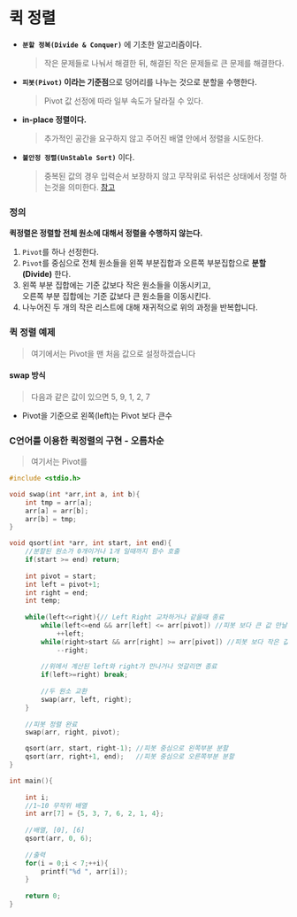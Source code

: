 # 퀵 정렬
- **`분할 정복(Divide & Conquer)`** 에 기초한 알고리즘이다.
  > 작은 문제들로 나눠서 해결한 뒤, 해결된 작은 문제들로 큰 문제를 해결한다.

- **`피봇(Pivot)` 이라는 기준점**으로 덩어리를 나누는 것으로 분할을 수행한다.
  > Pivot 값 선정에 따라 일부 속도가 달라질 수 있다.

- **in-place 정렬이다.**
  >추가적인 공간을 요구하지 않고 주어진 배열 안에서 정렬을 시도한다.

- **`불안정 정렬(UnStable Sort)`** 이다.  
  > 중복된 값의 경우 입력순서 보장하지 않고 무작위로 뒤섞은 상태에서 정렬 하는것을 의미한다. [참고](https://3.ly/a9PWw)

### 정의
**퀵정렬은 정렬할 전체 원소에 대해서 정렬을 수행하지 않는다.**  
1. `Pivot`를 하나 선정한다.
2. `Pivot`를 중심으로 전체 원소들을 왼쪽 부분집합과 오른쪽 부분집합으로 **분할(Divide)** 한다.
3. 왼쪽 부분 집합에는 기준 값보다 작은 원소들을 이동시키고,  
   오른쪽 부분 집합에는 기준 값보다 큰 원소들을 이동시킨다.
4. 나누어진 두 개의 작은 리스트에 대해 재귀적으로 위의 과정을 반복합니다.


### 퀵 정렬 예제
> 여기에서는 Pivot을 맨 처음 값으로 설정하겠습니다
#### swap 방식
> 다음과 같은 값이 있으면 5, 9, 1, 2, 7
- Pivot을 기준으로 왼쪽(left)는 Pivot 보다 큰수 


### C언어를 이용한 퀵정렬의 구현 - 오름차순
> 여기서는 Pivot를 
```C
#include <stdio.h>

void swap(int *arr,int a, int b){
    int tmp = arr[a];
    arr[a] = arr[b];
    arr[b] = tmp;
}

void qsort(int *arr, int start, int end){
	//분할된 원소가 0개이거나 1개 일때까지 함수 호출 
	if(start >= end) return;
	
	int pivot = start;	
	int left = pivot+1;
	int right = end;
	int temp;
	
	while(left<=right){// Left Right 교차하거나 같을때 종료
		while(left<=end && arr[left] <= arr[pivot]) //피봇 보다 큰 값 만날 때 까지
			++left;
		while(right>start && arr[right] >= arr[pivot]) //피봇 보다 작은 값 만날 때 까지
			--right;
		
		//위에서 계산된 left와 right가 만나거나 엇갈리면 종료
		if(left>=right) break;
		
		//두 원소 교환 
		swap(arr, left, right);
	}
	
	//피봇 정렬 완료 
	swap(arr, right, pivot);

	qsort(arr, start, right-1);	//피봇 중심으로 왼쪽부분 분할
	qsort(arr, right+1, end);	//피봇 중심으로 오른쪽부분 분할
}

int main(){
	
	int i;
	//1~10 무작위 배열
	int arr[7] = {5, 3, 7, 6, 2, 1, 4};
	
	//배열, [0], [6]
	qsort(arr, 0, 6);
	
	//출력 
	for(i = 0;i < 7;++i){
		printf("%d ", arr[i]);
	}
	
	return 0;
}
```